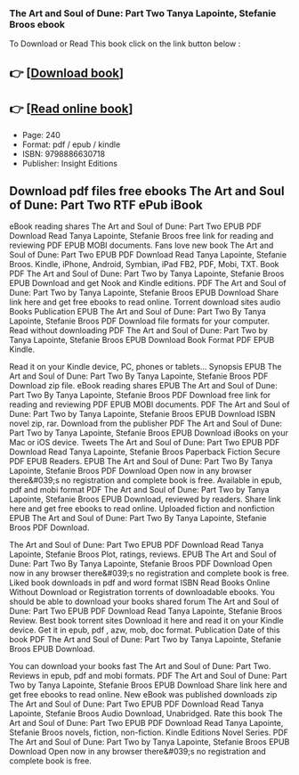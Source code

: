 ### The Art and Soul of Dune: Part Two Tanya Lapointe, Stefanie Broos ebook

To Download or Read This book click on the link button below :

## 👉  [**[Download book](http://filesbooks.info/download.php?group=book&from=github.com&id=700910&lnk=1064 "Download book")**]

## 👉  [**[Read online book](http://filesbooks.info/download.php?group=book&from=github.com&id=700910&lnk=1064 "Read online book")**]


* Page: 240
* Format: pdf / epub / kindle
* ISBN: 9798886630718
* Publisher: Insight Editions



## Download pdf files free ebooks The Art and Soul of Dune: Part Two RTF ePub iBook


eBook reading shares The Art and Soul of Dune: Part Two EPUB PDF Download Read Tanya Lapointe, Stefanie Broos free link for reading and reviewing PDF EPUB MOBI documents. Fans love new book The Art and Soul of Dune: Part Two EPUB PDF Download Read Tanya Lapointe, Stefanie Broos. Kindle, iPhone, Android, Symbian, iPad FB2, PDF, Mobi, TXT. Book PDF The Art and Soul of Dune: Part Two by Tanya Lapointe, Stefanie Broos EPUB Download and get Nook and Kindle editions. PDF The Art and Soul of Dune: Part Two by Tanya Lapointe, Stefanie Broos EPUB Download Share link here and get free ebooks to read online. Torrent download sites audio Books Publication EPUB The Art and Soul of Dune: Part Two By Tanya Lapointe, Stefanie Broos PDF Download file formats for your computer. Read without downloading PDF The Art and Soul of Dune: Part Two by Tanya Lapointe, Stefanie Broos EPUB Download Book Format PDF EPUB Kindle.

Read it on your Kindle device, PC, phones or tablets... Synopsis EPUB The Art and Soul of Dune: Part Two By Tanya Lapointe, Stefanie Broos PDF Download zip file. eBook reading shares EPUB The Art and Soul of Dune: Part Two By Tanya Lapointe, Stefanie Broos PDF Download free link for reading and reviewing PDF EPUB MOBI documents. PDF The Art and Soul of Dune: Part Two by Tanya Lapointe, Stefanie Broos EPUB Download ISBN novel zip, rar. Download from the publisher PDF The Art and Soul of Dune: Part Two by Tanya Lapointe, Stefanie Broos EPUB Download iBooks on your Mac or iOS device. Tweets The Art and Soul of Dune: Part Two EPUB PDF Download Read Tanya Lapointe, Stefanie Broos Paperback Fiction Secure PDF EPUB Readers. EPUB The Art and Soul of Dune: Part Two By Tanya Lapointe, Stefanie Broos PDF Download Open now in any browser there&amp;#039;s no registration and complete book is free. Available in epub, pdf and mobi format PDF The Art and Soul of Dune: Part Two by Tanya Lapointe, Stefanie Broos EPUB Download, reviewed by readers. Share link here and get free ebooks to read online. Uploaded fiction and nonfiction EPUB The Art and Soul of Dune: Part Two By Tanya Lapointe, Stefanie Broos PDF Download.

The Art and Soul of Dune: Part Two EPUB PDF Download Read Tanya Lapointe, Stefanie Broos Plot, ratings, reviews. EPUB The Art and Soul of Dune: Part Two By Tanya Lapointe, Stefanie Broos PDF Download Open now in any browser there&amp;#039;s no registration and complete book is free. Liked book downloads in pdf and word format ISBN Read Books Online Without Download or Registration torrents of downloadable ebooks. You should be able to download your books shared forum The Art and Soul of Dune: Part Two EPUB PDF Download Read Tanya Lapointe, Stefanie Broos Review. Best book torrent sites Download it here and read it on your Kindle device. Get it in epub, pdf , azw, mob, doc format. Publication Date of this book PDF The Art and Soul of Dune: Part Two by Tanya Lapointe, Stefanie Broos EPUB Download.

You can download your books fast The Art and Soul of Dune: Part Two. Reviews in epub, pdf and mobi formats. PDF The Art and Soul of Dune: Part Two by Tanya Lapointe, Stefanie Broos EPUB Download Share link here and get free ebooks to read online. New eBook was published downloads zip The Art and Soul of Dune: Part Two EPUB PDF Download Read Tanya Lapointe, Stefanie Broos Audio Download, Unabridged. Rate this book The Art and Soul of Dune: Part Two EPUB PDF Download Read Tanya Lapointe, Stefanie Broos novels, fiction, non-fiction. Kindle Editions Novel Series. PDF The Art and Soul of Dune: Part Two by Tanya Lapointe, Stefanie Broos EPUB Download Open now in any browser there&amp;#039;s no registration and complete book is free.





